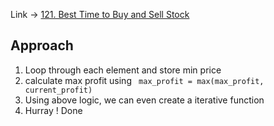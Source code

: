 Link -> [121. Best Time to Buy and Sell Stock](https://leetcode.com/problems/best-time-to-buy-and-sell-stock/description/)

## Approach
1. Loop through each element and store min price
2. calculate max profit using ` max_profit = max(max_profit, current_profit)`
3. Using above logic, we can even create a iterative function
4. Hurray ! Done